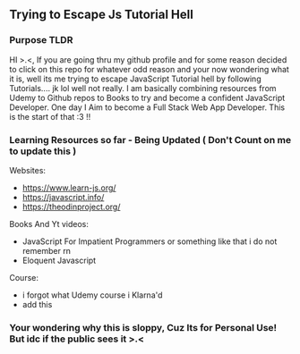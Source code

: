 ## Trying to Escape Js Tutorial Hell

### Purpose TLDR

HI >.<, If you are going thru my github profile and for some reason decided to click on this repo for whatever odd reason and your now wondering what it is, well its me trying to escape JavaScript Tutorial hell by following Tutorials.... jk lol well not really. I am basically combining resources from Udemy to Github repos to Books to try and become a confident JavaScript Developer. One day I Aim to become a Full Stack Web App Developer. This is the start of that :3 !!

### Learning Resources so far - Being Updated ( Don't Count on me to update this )

Websites:

- https://www.learn-js.org/
- https://javascript.info/
- https://theodinproject.org/

Books And Yt videos:

- JavaScript For Impatient Programmers or something like that i do not remember rn
- Eloquent Javascript

Course: 

- i forgot what Udemy course i Klarna'd
 - add this 

### Your wondering why this is sloppy, Cuz Its for Personal Use! But idc if the public sees it >.<